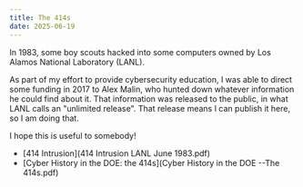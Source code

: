 ```yaml
---
title: The 414s
date: 2025-06-19
---
```


In 1983, some boy scouts hacked into some computers owned by Los Alamos National Laboratory (LANL).

As part of my effort to provide cybersecurity education,
I was able to direct some funding in 2017 to Alex Malin,
who hunted down whatever information he could find about it.
That information was released to the public,
in what LANL calls an "unlimited release".
That release means I can publish it here,
so I am doing that.

I hope this is useful to somebody!

- [414 Intrusion](414 Intrusion LANL June 1983.pdf)
- [Cyber History in the DOE: the 414s](Cyber History in the DOE --The 414s.pdf)
